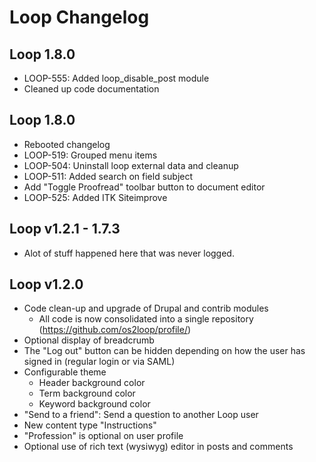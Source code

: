 # Loop Changelog

## Loop 1.8.0
* LOOP-555: Added loop_disable_post module
* Cleaned up code documentation

## Loop 1.8.0
* Rebooted changelog
* LOOP-519: Grouped menu items
* LOOP-504: Uninstall loop external data and cleanup
* LOOP-511: Added search on field subject
* Add "Toggle Proofread" toolbar button to document editor
* LOOP-525: Added ITK Siteimprove

## Loop v1.2.1 - 1.7.3
* Alot of stuff happened here that was never logged.

## Loop v1.2.0

* Code clean-up and upgrade of Drupal and contrib modules
  * All code is now consolidated into a single repository (https://github.com/os2loop/profile/)
* Optional display of breadcrumb
* The "Log out" button can be hidden depending on how the user has signed in (regular login or via SAML)
* Configurable theme
  * Header background color
  * Term background color
  * Keyword background color
* "Send to a friend": Send a question to another Loop user
* New content type "Instructions"
* "Profession" is optional on user profile
* Optional use of rich text (wysiwyg) editor in posts and comments
